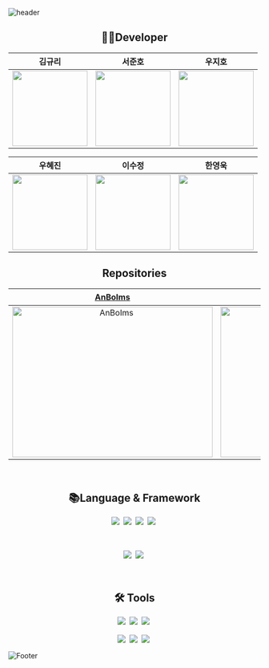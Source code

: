 ![header](https://capsule-render.vercel.app/api?type=waving&color=1D3251&height=250&section=header&text=AnBoIms%20&fontSize=120&fontColor=FFFFFF)

<h2 align="center">👩‍💻Developer</h2>
<div align="center">

| **김규리** | **서준호** | **우지호** |
| :--------: | :--------: | :--------: |
| [<img src="https://github.com/iveib004.png" height=150 width=150> <br/>](https://github.com/iveib004) | [<img src="https://github.com/DDunos.png" height=150 width=150> <br/> ](https://github.com/DDunos) | [<img src="https://github.com/WooJHo.png" height=150 width=150> <br/> ](https://github.com/WooJHo) |

| **우혜진** | **이수정** | **한영욱** |
| :--------: | :--------: | :--------: |
| [<img src="https://github.com/hyejin8890.png" height=150 width=150> <br/> ](https://github.com/hyejin8890) | [<img src="https://github.com/dltnwjd308.png" height=150 width=150> <br/>](https://github.com/dltnwjd308) | [<img src="https://github.com/10wook.png" height=150 width=150> <br/> ](https://github.com/10wook) |

</div>
<h2 align="center">Repositories</h2>
<div align="center">
  
| [**AnBoIms**](https://example.com/anboims) | [**Temustargram(배포용)**](https://example.com/temustargram) |
| :---------: | :----------------------: |
| <a href="https://github.com/AnBoIms/AnBoIms"><img src="https://github.com/user-attachments/assets/6d19d8bb-1122-4648-9190-e0a3c9ae23ed" alt="AnBoIms" width="400" height="300"></a> | <a href="https://github.com/AnBoIms/Temustargram"><img src="https://github.com/user-attachments/assets/da23c7d9-f90e-41f2-9ece-03191287596d" alt="Temustargram" width="400" height="300"></a> |
</div>

<br>
<h2 align="center">📚Language & Framework</h2>
<div align="center">
  <img src="https://img.shields.io/badge/Python-3776AB.svg?style=for-the-badge&logo=python&logoColor=white" />&nbsp;
<img src="https://img.shields.io/badge/CSS-1572B6.svg?style=for-the-badge&logo=css3&logoColor=white" />&nbsp;
<img src="https://img.shields.io/badge/JavaScript-F7DF1E.svg?style=for-the-badge&logo=javascript&logoColor=black" />&nbsp;
<img src="https://img.shields.io/badge/HTML-E34F26.svg?style=for-the-badge&logo=html5&logoColor=white" />&nbsp;

  <br><br>
  <img src="https://img.shields.io/badge/React-20232A.svg?style=for-the-badge&logo=react&logoColor=61DAFB" />&nbsp;
  <img src="https://img.shields.io/badge/Flask-000000.svg?style=for-the-badge&logo=flask&logoColor=white" />&nbsp;

</div>
<br>

<h2 align="center">🛠 Tools</h2>
<div align="center">
  <img src="https://img.shields.io/badge/Git-F05033.svg?style=for-the-badge&logo=git&logoColor=white" />&nbsp;
  <img src="https://img.shields.io/badge/GitHub-181717.svg?style=for-the-badge&logo=github&logoColor=white" />&nbsp;
  <img src="https://img.shields.io/badge/Notion-000000.svg?style=for-the-badge&logo=notion&logoColor=white" />&nbsp;
</div>
<br>

<div align="center">
  <img src="https://img.shields.io/badge/VSCode-007ACC.svg?style=for-the-badge&logo=visual-studio-code&logoColor=white" />&nbsp;
  <img src="https://img.shields.io/badge/Google Colab-F9AB00.svg?style=for-the-badge&logo=googlecolab&logoColor=white" />&nbsp;
  <img src="https://img.shields.io/badge/Docker-2496ED.svg?style=for-the-badge&logo=docker&logoColor=white" />&nbsp;
</div>

![Footer](https://capsule-render.vercel.app/api?type=waving&color=1D3251&height=200&section=footer)
